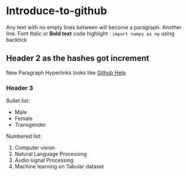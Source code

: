 # Introduce-to-github

Any text with no empty lines between will become a paragraph.
Another line.
Font *Italic* or **Bold text**
code highlight : `import numpy as np` using backtick

## Header 2 as the hashes got increment

New Paragraph
Hyperlinks looks like [Github Help](https://docs.github.com/)

### Header 3

Bullet list:
- Male
- Female
- Transgender

Numbered list:

1. Computer vision
2. Natural Language Processing
3. Audio signal Processing
4. Machine learning on Tabular dataset


